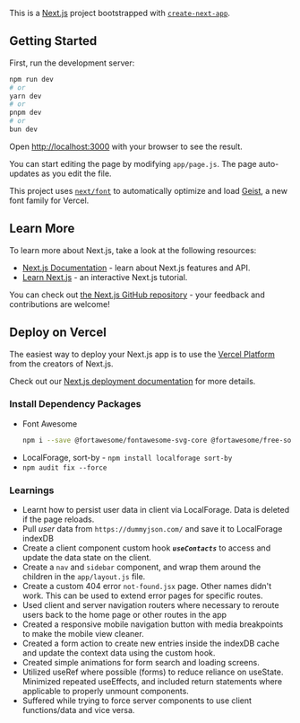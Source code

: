 This is a [Next.js](https://nextjs.org) project bootstrapped with [`create-next-app`](https://nextjs.org/docs/app/api-reference/cli/create-next-app).

## Getting Started

First, run the development server:

```bash
npm run dev
# or
yarn dev
# or
pnpm dev
# or
bun dev
```

Open [http://localhost:3000](http://localhost:3000) with your browser to see the result.

You can start editing the page by modifying `app/page.js`. The page auto-updates as you edit the file.

This project uses [`next/font`](https://nextjs.org/docs/app/building-your-application/optimizing/fonts) to automatically optimize and load [Geist](https://vercel.com/font), a new font family for Vercel.

## Learn More

To learn more about Next.js, take a look at the following resources:

- [Next.js Documentation](https://nextjs.org/docs) - learn about Next.js features and API.
- [Learn Next.js](https://nextjs.org/learn) - an interactive Next.js tutorial.

You can check out [the Next.js GitHub repository](https://github.com/vercel/next.js) - your feedback and contributions are welcome!

## Deploy on Vercel

The easiest way to deploy your Next.js app is to use the [Vercel Platform](https://vercel.com/new?utm_medium=default-template&filter=next.js&utm_source=create-next-app&utm_campaign=create-next-app-readme) from the creators of Next.js.

Check out our [Next.js deployment documentation](https://nextjs.org/docs/app/building-your-application/deploying) for more details.


### Install Dependency Packages
- Font Awesome
    ```bash
    npm i --save @fortawesome/fontawesome-svg-core @fortawesome/free-solid-svg-icons @fortawesome/free-regular-svg-icons @fortawesome/free-brands-svg-icons @fortawesome/react-fontawesome@latest
    ```
- LocalForage, sort-by - `npm install localforage sort-by`
- `npm audit fix --force`


### Learnings
- Learnt how to persist user data in client via LocalForage. Data is deleted if the page reloads.
- Pull *user* data from `https://dummyjson.com/` and save it to LocalForage indexDB
- Create a client component custom hook ***`useContacts`*** to access and update the data state on the client.
- Create a `nav` and `sidebar` component, and wrap them around the children in the `app/layout.js` file.
- Create a custom 404 error `not-found.jsx` page. Other names didn't work. This can be used to extend error pages for specific routes.
- Used client and server navigation routers where necessary to reroute users back to the home page or other routes in the app
- Created a responsive mobile navigation button with media breakpoints to make the mobile view cleaner.
- Created a form action to create new entries inside the indexDB cache and update the context data using the custom hook.
- Created simple animations for form search and loading screens.
- Utilized useRef where possible (forms) to reduce reliance on useState. Minimized repeated useEffects, and included return statements where
    applicable to properly unmount components.
- Suffered while trying to force server components to use client functions/data and vice versa.
